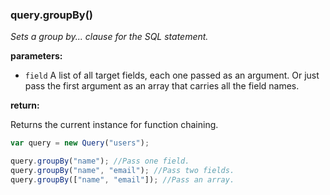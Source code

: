 ### query.groupBy()

*Sets a group by... clause for the SQL statement.*

**parameters:**

- `field` A list of all target fields, each one passed as an argument. Or just
    pass the first argument as an array that carries all the field names.

**return:**

Returns the current instance for function chaining.

```javascript
var query = new Query("users");

query.groupBy("name"); //Pass one field.
query.groupBy("name", "email"); //Pass two fields.
query.groupBy(["name", "email"]); //Pass an array.
```